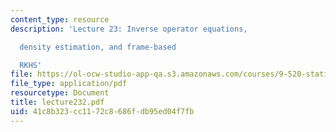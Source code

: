 ```yaml
---
content_type: resource
description: 'Lecture 23: Inverse operator equations,

  density estimation, and frame-based

  RKHS'
file: https://ol-ocw-studio-app-qa.s3.amazonaws.com/courses/9-520-statistical-learning-theory-and-applications-spring-2003/41c8b323cc1172c8686fdb95ed04f7fb_lecture232.pdf
file_type: application/pdf
resourcetype: Document
title: lecture232.pdf
uid: 41c8b323-cc11-72c8-686f-db95ed04f7fb
---
```

